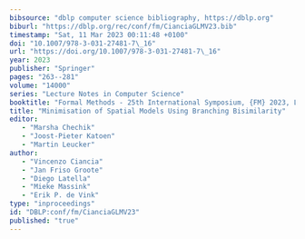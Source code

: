 ```yaml
---
bibsource: "dblp computer science bibliography, https://dblp.org"
biburl: "https://dblp.org/rec/conf/fm/CianciaGLMV23.bib"
timestamp: "Sat, 11 Mar 2023 00:11:48 +0100"
doi: "10.1007/978-3-031-27481-7\_16"
url: "https://doi.org/10.1007/978-3-031-27481-7\_16"
year: 2023
publisher: "Springer"
pages: "263--281"
volume: "14000"
series: "Lecture Notes in Computer Science"
booktitle: "Formal Methods - 25th International Symposium, {FM} 2023, L{\"{u}}beck, Germany, March 6-10, 2023, Proceedings"
title: "Minimisation of Spatial Models Using Branching Bisimilarity"
editor: 
   - "Marsha Chechik"
   - "Joost-Pieter Katoen"
   - "Martin Leucker"
author: 
   - "Vincenzo Ciancia"
   - "Jan Friso Groote"
   - "Diego Latella"
   - "Mieke Massink"
   - "Erik P. de Vink"
type: "inproceedings"
id: "DBLP:conf/fm/CianciaGLMV23"
published: "true"
---
```

